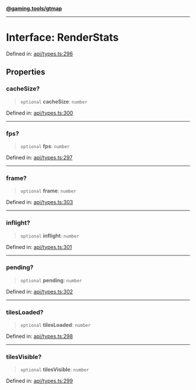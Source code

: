 [**@gaming.tools/gtmap**](README.md)

***

# Interface: RenderStats

Defined in: [api/types.ts:296](https://github.com/gamingtools/gt-map/blob/37582d0663306e25f7b67e6e3ae4390bd14c21af/packages/gtmap/src/api/types.ts#L296)

## Properties

### cacheSize?

> `optional` **cacheSize**: `number`

Defined in: [api/types.ts:300](https://github.com/gamingtools/gt-map/blob/37582d0663306e25f7b67e6e3ae4390bd14c21af/packages/gtmap/src/api/types.ts#L300)

***

### fps?

> `optional` **fps**: `number`

Defined in: [api/types.ts:297](https://github.com/gamingtools/gt-map/blob/37582d0663306e25f7b67e6e3ae4390bd14c21af/packages/gtmap/src/api/types.ts#L297)

***

### frame?

> `optional` **frame**: `number`

Defined in: [api/types.ts:303](https://github.com/gamingtools/gt-map/blob/37582d0663306e25f7b67e6e3ae4390bd14c21af/packages/gtmap/src/api/types.ts#L303)

***

### inflight?

> `optional` **inflight**: `number`

Defined in: [api/types.ts:301](https://github.com/gamingtools/gt-map/blob/37582d0663306e25f7b67e6e3ae4390bd14c21af/packages/gtmap/src/api/types.ts#L301)

***

### pending?

> `optional` **pending**: `number`

Defined in: [api/types.ts:302](https://github.com/gamingtools/gt-map/blob/37582d0663306e25f7b67e6e3ae4390bd14c21af/packages/gtmap/src/api/types.ts#L302)

***

### tilesLoaded?

> `optional` **tilesLoaded**: `number`

Defined in: [api/types.ts:298](https://github.com/gamingtools/gt-map/blob/37582d0663306e25f7b67e6e3ae4390bd14c21af/packages/gtmap/src/api/types.ts#L298)

***

### tilesVisible?

> `optional` **tilesVisible**: `number`

Defined in: [api/types.ts:299](https://github.com/gamingtools/gt-map/blob/37582d0663306e25f7b67e6e3ae4390bd14c21af/packages/gtmap/src/api/types.ts#L299)
